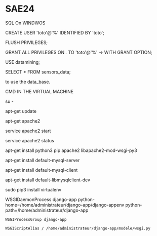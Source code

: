 # SAE24

SQL On WINDWOS

CREATE USER 'toto'@'%' IDENTIFIED BY 'toto';

FLUSH PRIVILEGES;

GRANT ALL PRIVILEGES ON *.* TO 'toto'@'%'
->     WITH GRANT OPTION;

USE datamining;

SELECT * FROM sensors_data;

to use the data_base.


CMD IN THE VIRTUAL MACHINE

su -

apt-get update

apt-get apache2

service apache2 start

service apache2 status

apt-get install python3 pip apache2 libapache2-mod-wsgi-py3

apt-get install default-mysql-server

apt-get install default-mysql-client

apt-get install default-libmysqlclient-dev

sudo pip3 install virtualenv

WSGIDaemonProcess django-app python-home=/home/administrateur/django-app/django-appenv python-path=/home/administrateur/django-app

    WSGIProcessGroup django-app

    WSGIScriptAlias / /home/administrateur/django-app/modele/wsgi.py
